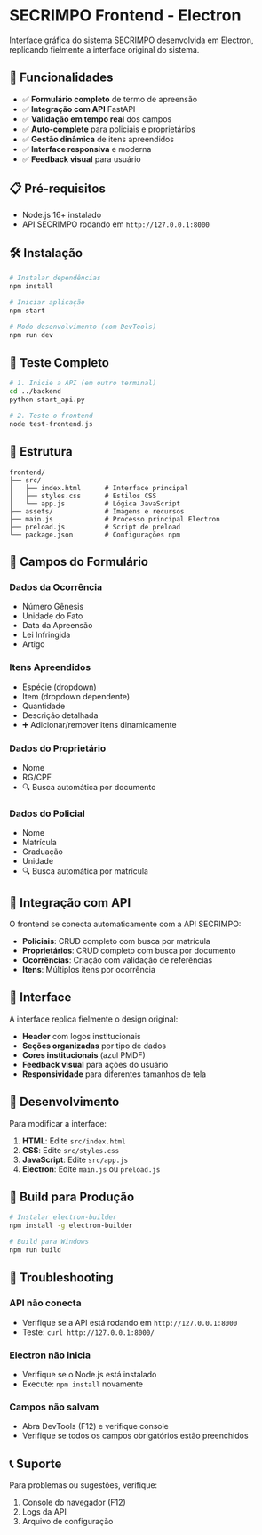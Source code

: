 # SECRIMPO Frontend - Electron

Interface gráfica do sistema SECRIMPO desenvolvida em Electron, replicando fielmente a interface original do sistema.

## 🚀 Funcionalidades

- ✅ **Formulário completo** de termo de apreensão
- ✅ **Integração com API** FastAPI
- ✅ **Validação em tempo real** dos campos
- ✅ **Auto-complete** para policiais e proprietários
- ✅ **Gestão dinâmica** de itens apreendidos
- ✅ **Interface responsiva** e moderna
- ✅ **Feedback visual** para usuário

## 📋 Pré-requisitos

- Node.js 16+ instalado
- API SECRIMPO rodando em `http://127.0.0.1:8000`

## 🛠️ Instalação

```bash
# Instalar dependências
npm install

# Iniciar aplicação
npm start

# Modo desenvolvimento (com DevTools)
npm run dev
```

## 🧪 Teste Completo

```bash
# 1. Inicie a API (em outro terminal)
cd ../backend
python start_api.py

# 2. Teste o frontend
node test-frontend.js
```

## 📁 Estrutura

```
frontend/
├── src/
│   ├── index.html      # Interface principal
│   ├── styles.css      # Estilos CSS
│   └── app.js          # Lógica JavaScript
├── assets/             # Imagens e recursos
├── main.js             # Processo principal Electron
├── preload.js          # Script de preload
└── package.json        # Configurações npm
```

## 🎯 Campos do Formulário

### Dados da Ocorrência
- Número Gênesis
- Unidade do Fato  
- Data da Apreensão
- Lei Infringida
- Artigo

### Itens Apreendidos
- Espécie (dropdown)
- Item (dropdown dependente)
- Quantidade
- Descrição detalhada
- ➕ Adicionar/remover itens dinamicamente

### Dados do Proprietário
- Nome
- RG/CPF
- 🔍 Busca automática por documento

### Dados do Policial
- Nome
- Matrícula
- Graduação
- Unidade
- 🔍 Busca automática por matrícula

## 🔄 Integração com API

O frontend se conecta automaticamente com a API SECRIMPO:

- **Policiais**: CRUD completo com busca por matrícula
- **Proprietários**: CRUD completo com busca por documento
- **Ocorrências**: Criação com validação de referências
- **Itens**: Múltiplos itens por ocorrência

## 🎨 Interface

A interface replica fielmente o design original:

- **Header** com logos institucionais
- **Seções organizadas** por tipo de dados
- **Cores institucionais** (azul PMDF)
- **Feedback visual** para ações do usuário
- **Responsividade** para diferentes tamanhos de tela

## 🔧 Desenvolvimento

Para modificar a interface:

1. **HTML**: Edite `src/index.html`
2. **CSS**: Edite `src/styles.css`  
3. **JavaScript**: Edite `src/app.js`
4. **Electron**: Edite `main.js` ou `preload.js`

## 📱 Build para Produção

```bash
# Instalar electron-builder
npm install -g electron-builder

# Build para Windows
npm run build
```

## 🐛 Troubleshooting

### API não conecta
- Verifique se a API está rodando em `http://127.0.0.1:8000`
- Teste: `curl http://127.0.0.1:8000/`

### Electron não inicia
- Verifique se o Node.js está instalado
- Execute: `npm install` novamente

### Campos não salvam
- Abra DevTools (F12) e verifique console
- Verifique se todos os campos obrigatórios estão preenchidos

## 📞 Suporte

Para problemas ou sugestões, verifique:
1. Console do navegador (F12)
2. Logs da API
3. Arquivo de configuração
